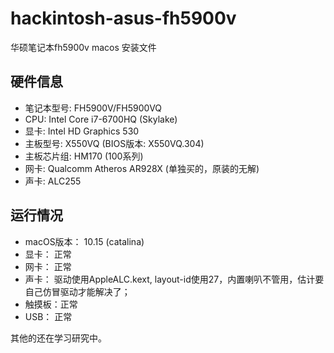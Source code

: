 # hackintosh-asus-fh5900v
华硕笔记本fh5900v macos 安装文件

## 硬件信息
* 笔记本型号: FH5900V/FH5900VQ
* CPU: Intel Core i7-6700HQ (Skylake)
* 显卡: Intel HD Graphics 530
* 主板型号: X550VQ (BIOS版本: X550VQ.304)
* 主板芯片组: HM170 (100系列)
* 网卡: Qualcomm Atheros AR928X (单独买的，原装的无解)
* 声卡: ALC255

## 运行情况
* macOS版本： 10.15 (catalina)
* 显卡： 正常
* 网卡： 正常
* 声卡： 驱动使用AppleALC.kext, layout-id使用27，内置喇叭不管用，估计要自己仿冒驱动才能解决了；
* 触摸板：正常
* USB： 正常

其他的还在学习研究中。


